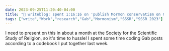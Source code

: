 ```yaml
---
date: 2023-09-25T11:20:40-04:00
title: "📝 writeblog: spent 1:16:16 on 'publish Mormon conservatism on Gab study'"
tags: ["write","Work","research","Gab","Mormonism","SSSR","SSSR 2023"]
---
```

I need to present on this in about a month at the Society for the Scientific Study of Religion, so it's time to hussle! I spent some time coding Gab posts according to a codebook I put together last week.